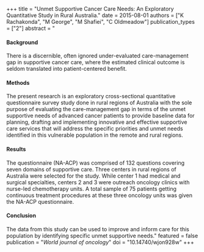 +++
title = "Unmet Supportive Cancer Care Needs: An Exploratory Quantitative Study in Rural Australia."
date = 2015-08-01
authors = ["K Rachakonda", "M George", "M Shafiei", "C Oldmeadow"]
publication_types = ["2"]
abstract = "<h4>Background</h4>There is a discernible, often ignored under-evaluated care-management gap in supportive cancer care, where the estimated clinical outcome is seldom translated into patient-centered benefit.<h4>Methods</h4>The present research is an exploratory cross-sectional quantitative questionnaire survey study done in rural regions of Australia with the sole purpose of evaluating the care-management gap in terms of the unmet supportive needs of advanced cancer patients to provide baseline data for planning, drafting and implementing innovative and effective supportive care services that will address the specific priorities and unmet needs identified in this vulnerable population in the remote and rural regions.<h4>Results</h4>The questionnaire (NA-ACP) was comprised of 132 questions covering seven domains of supportive care. Three centers in rural regions of Australia were selected for the study. While center 1 had medical and surgical specialties, centers 2 and 3 were outreach oncology clinics with nurse-led chemotherapy units. A total sample of 75 patients getting continuous treatment procedures at these three oncology units was given the NA-ACP questionnaire.<h4>Conclusion</h4>The data from this study can be used to improve and inform care for this population by identifying specific unmet supportive needs."
featured = false
publication = "*World journal of oncology*"
doi = "10.14740/wjon928w"
+++

